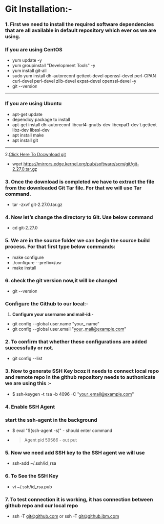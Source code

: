 # Git Installation:-

### 1. First we need to install the required software dependencies that are all available in default repository which ever os we are using.


### If you are using CentOS

- yum update -y 
- yum groupinstall "Development Tools" -y
- yum install git-all
- sudo yum install dh-autoreconf gettext-devel openssl-devel perl-CPAN curl-devel perl-devel zlib-devel expat-devel openssl-devel -y
- git --version

--- 

### If you are using Ubuntu

- apt-get update
-  dependicy package to install
- apt-get install dh-autoreconf libcurl4-gnutls-dev libexpat1-dev \ gettext libz-dev libssl-dev
- apt install make
- apt install git

--- 


2.[Click Here To Docwnload git](https://mirrors.edge.kernel.org/pub/software/scm/git/)

-  wget https://mirrors.edge.kernel.org/pub/software/scm/git/git-2.27.0.tar.gz


### 3. Once the download is completed we have to extract the file from the downloaded Git Tar file. For that we will use Tar command.

- tar -zxvf git-2.27.0.tar.gz 


### 4. Now let’s change the directory to Git. Use below command

- cd git-2.27.0


### 5. We are in the source folder we can begin the source build process. For that first type below commands:


- make configure
- ./configure --prefix=/usr
-  make install


### 6. check the git version now,it will be changed

- git --version


### Configure the Github to our local:-

1. **Configure your username and mail-id:-**


- git config --global user.name "your_ name"
- git config --global user.email "your_mail@example.com"


### 2. To confirm that whether these configurations are added successfully or not.

- git config --list


### 3. Now to generate SSH Key bcoz it needs to connect local repo and remote repo in the github repository needs to authonicate we are using this :-

- $ ssh-keygen -t rsa -b 4096 -C "your_email@example.com"


### 4. Enable SSH Agent

### start the ssh-agent in the background
- $ eval "$(ssh-agent -s)" - should enter command 
- > Agent pid 59566 - out put


### 5. Now we need add SSH key to the SSH agent we will use

- ssh-add ~/.ssh/id_rsa


### 6. To See the SSH Key

- vi ~/.ssh/id_rsa.pub 

### 7. To test connection it is working, it has connection between github repo and our local repo

- ssh -T git@github.com or ssh -T git@github.ibm.com





















